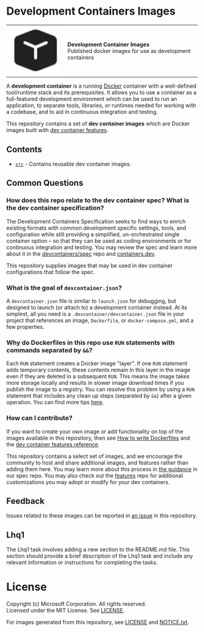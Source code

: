 # Development Containers Images

<table style="width: 100%; border-style: none;"><tr>
<td style="width: 140px; text-align: center;"><a href="https://github.com/devcontainers"><img width="128px" src="https://raw.githubusercontent.com/microsoft/fluentui-system-icons/78c9587b995299d5bfc007a0077773556ecb0994/assets/Cube/SVG/ic_fluent_cube_32_filled.svg" alt="devcontainers organization logo"/></a></td>
<td>
<strong>Development Container Images</strong><br />
Published docker images for use as development containers
</td>
</tr></table>


A **development container** is a running [Docker](https://www.docker.com) container with a well-defined tool/runtime stack and its prerequisites. It allows you to use a container as a full-featured development environment which can be used to run an application, to separate tools, libraries, or runtimes needed for working with a codebase, and to aid in continuous integration and testing.

This repository contains a set of **dev container images** which are Docker images built with [dev container features](https://github.com/devcontainers/features).

## Contents
 
- [`src`](src) - Contains reusable dev container images.

## Common Questions
### How does this repo relate to the dev container spec? What is the dev container specification?

The Development Containers Specification seeks to find ways to enrich existing formats with common development specific settings, tools, and configuration while still providing a simplified, un-orchestrated single container option – so that they can be used as coding environments or for continuous integration and testing. You may review the spec and learn more about it in the [devcontainers/spec](https://github.com/devcontainers/spec) repo and [containers.dev](https://containers.dev/).

This repository supplies images that may be used in dev container configurations that follow the spec.
### What is the goal of `devcontainer.json`?

A `devcontainer.json` file is similar to `launch.json` for debugging, but designed to launch (or attach to) a development container instead. At its simplest, all you need is a `.devcontainer/devcontainer.json` file in your project that references an image, `Dockerfile`, or `docker-compose.yml`, and a few properties.

### Why do Dockerfiles in this repo use `RUN` statements with commands separated by `&&`?

Each `RUN` statement creates a Docker image "layer". If one `RUN` statement adds temporary contents, these contents remain in this layer in the image even if they are deleted in a subsequent `RUN`. This means the image takes more storage locally and results in slower image download times if you publish the image to a registry. You can resolve this problem by using a `RUN` statement that includes any clean up steps (separated by `&&`) after a given operation. You can find more tips [here](./docs/TIPS.md/#why-do-dockerfiles-in-this-repository-use-run-statements-with-commands-separated-by).

### How can I contribute?

If you want to create your own image or add functionality on top of the images available in this repository, then see [How to write Dockerfiles](https://docs.docker.com/develop/develop-images/dockerfile_best-practices/) and the [dev container features reference](https://containers.dev/implementors/features/). 

This repository contains a select set of images, and we encourage the community to host and share additional images, and features rather than adding them here. You may learn more about this process in [the guidance](https://containers.dev/implementors/features-distribution/) in our spec repo. You may also check out the [features](https://github.com/devcontainers/features) repo for additional customizations you may adopt or modify for your dev containers.

## Feedback

Issues related to these images can be reported in [an issue](https://github.com/devcontainers/images/issues) in this repository.

## Lhq1

The Lhq1 task involves adding a new section to the README.md file. This section should provide a brief description of the Lhq1 task and include any relevant information or instructions for completing the tasks.

# License
Copyright (c) Microsoft Corporation. All rights reserved. <br />
Licensed under the MIT License. See [LICENSE](LICENSE).

For images generated from this repository, see [LICENSE](https://github.com/microsoft/containerregistry/blob/main/legal/Container-Images-Legal-Notice.md) and [NOTICE.txt](NOTICE.txt).
